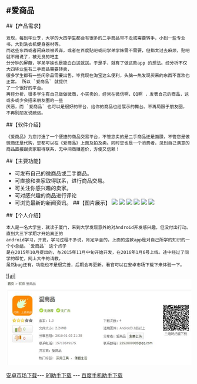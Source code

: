 
#爱商品
----------------------
##【产品需求】
```
发现，每到毕业季，大学的大四学生都会有很多的二手商品带不走或需要转手，小到一些专业书，大到洗衣机健身器材等。
而这些东西或者闲麻烦被丢弃，或者在百度贴吧或问学弟学妹需不需要，但都太过去麻烦，贴吧就不用说了，被无良的吧主
分分钟的屏蔽，学弟学妹也是能白白送就送。于是乎，就有了做这款app 的想法。经分析不仅大四毕业生有二手商品需要转卖，
很多学生都有一些闲杂品需要出售，毕竟现在淘宝这么便利，头脑一热发现买来的东西不喜欢也正常。 所以 `爱商品` 就提供
了一个很好的平台。
再经分析，很多学生有自己做做微商，小买卖的，经常在微信啊，QQ啊 ，发表自己的商品，这或多或少会招来朋友圈的一些
厌恶，而 `爱商品` 也可以是很好的平台，给你的商品也给展示的舞台。不再局限于朋友圈，不再别朋友说疏远。
```
##【软件介绍】
```
《爱商品》为您打造了一个便捷的商品交易平台，不管您卖的是二手商品还是面膜，不管您是做微商还是代购，您都可以在《爱商品》上面及拍及卖。同时您也是一个消费者，见到自己满意的商品直接跟卖家取得联系，无中间商赚差价，方便又信赖！
```
##【主要功能】
* 可发布自己的微商品或二手商品。
* 可直接和卖家取得联系，进行商品交易。
* 可关注你感兴趣的卖家。
* 可对感兴趣的商品进行评论
* 可浏览最新的新闻资讯。
##【图片展示】
![](https://github.com/ZengTianShengZ/ishopping/raw/master/image/1.jpg) 
![](https://github.com/ZengTianShengZ/ishopping/raw/master/image/2.jpg) 
![](https://github.com/ZengTianShengZ/ishopping/raw/master/image/3.jpg) 
![](https://github.com/ZengTianShengZ/ishopping/raw/master/image/4.jpg) 
![](https://github.com/ZengTianShengZ/ishopping/raw/master/image/5.jpg) 
![](https://github.com/ZengTianShengZ/ishopping/raw/master/image/6.jpg) 

##【个人介绍】
```
本人是一名大学生，就读于厦门，来到大学发现意外的对Android开发感兴趣，但没付出行动。直到大三下学期才开始真正的
android学习，开发，学习过程不多说，肯定辛苦的，上面的这款app是对自己所学的知识的一个小总结。`爱商品` 这个点子
是在2015年10月提出的，与2015年11月中旬开始开发，在2016年1月6号上线。途中经过了同学的帮忙，网上大牛的请教，
虽然bug还有，功能也不是很完善，后期会再更新。看官可以在安卓市场下载下来体验一下。
```

[![ai]](http://apk.91.com/Soft/Android/com.dz4.ishopping-4-1.3.html)  
![ai](https://github.com/ZengTianShengZ/ishopping/raw/master/image/ai.jpg) 

[安卓市场下载](http://apk.hiapk.com/appinfo/com.dz4.ishopping/4)---   [91助手下载](http://apk.91.com/Soft/Android/com.dz4.ishopping-4-1.3.html)  --- [百度手机助手下载](http://shouji.baidu.com/software/item?docid=8603842&from=as)  
